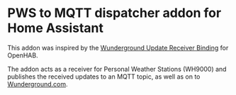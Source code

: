 
# PWS to MQTT dispatcher addon for Home Assistant



This addon was inspired by the [Wunderground Update Receiver Binding](https://www.openhab.org/addons/bindings/wundergroundupdatereceiver/)
 for OpenHAB.

The addon acts as a receiver for Personal Weather Stations (WH9000) and publishes the received updates to an MQTT topic, as well as on to [Wunderground.com](https://Wunderground.com).


